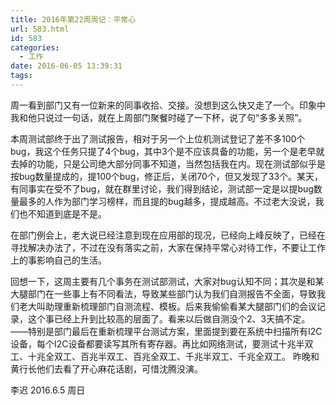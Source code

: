 ```yaml
---
title: 2016年第22周周记：平常心
url: 583.html
id: 583
categories:
  - 工作
date: 2016-06-05 13:39:31
tags:
---
```


周一看到部门又有一位新来的同事收拾、交接。没想到这么快又走了一个。印象中我和他只说过一句话，就在上周部门聚餐时碰了一下杯，说了句“多多关照”。 
<!-- more -->
本周测试部终于出了测试报告，相对于另一个上位机测试登记了差不多100个bug，我这个任务只提了4个bug，其中3个是不应该具备的功能，另一个是老早就去掉的功能，只是公司绝大部分同事不知道，当然包括我在内。现在测试部似乎是按bug数量提成的，提100个bug，修正后，关闭70个，但又发现了33个。某天，有同事实在受不了bug，就在群里讨论，我们得到结论，测试部一定是以提bug数量最多的人作为部门学习榜样，而且提的bug越多，提成越高。不过老大没说，我们也不知道到底是不是。 

在部门例会上，老大说已经注意到现在应用部的现况，已经向上峰反映了，已经在寻找解决办法了，不过在没有落实之前，大家在保持平常心对待工作，不要让工作上的事影响自己的生活。 

回想一下，这周主要有几个事务在测试部测试，大家对bug认知不同；其次是和某大腿部门在一些事上有不同看法，导致某些部门认为我们自测报告不全面，导致我们老大叫助理重新梳理部门自测流程、模板。后来我偷偷看某大腿部门们的会议记录，这个事已经上升到比较高的层面了。看来以后做自测没个2、3天搞不定。——特别是部门最后在重新梳理平台测试方案，里面提到要在系统中扫描所有I2C设备，每个I2C设备都要读写其所有寄存器。再比如网络测试，要测试十兆半双工、十兆全双工、百兆半双工、百兆全双工、千兆半双工、千兆全双工。 昨晚和黄行长他们去看了开心麻花话剧，可惜沈腾没演。 

李迟 2016.6.5 周日